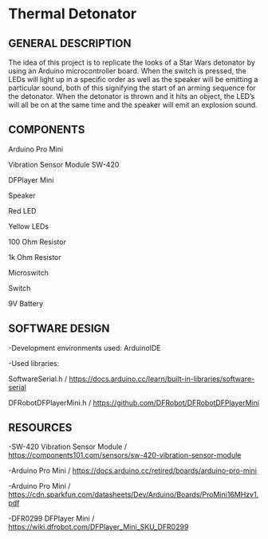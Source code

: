 # Thermal Detonator

## GENERAL DESCRIPTION

 The idea of this project is to replicate the looks of a Star Wars detonator by using an Arduino microcontroller board. When the switch is pressed, the LEDs will light up in a specific order as well as the speaker will be emitting a particular sound, both of this signifying the start of an arming sequence for the detonator. When the detonator is thrown and it hits an object, the LED’s will all be on at the same time and the speaker will emit an explosion sound.

## COMPONENTS

Arduino Pro Mini

Vibration Sensor Module SW-420	

DFPlayer Mini

Speaker

Red LED

Yellow LEDs

100 Ohm Resistor

1k Ohm Resistor

Microswitch

Switch

9V Battery

## SOFTWARE DESIGN

-Development environments used: ArduinoIDE

-Used libraries: 

  SoftwareSerial.h / https://docs.arduino.cc/learn/built-in-libraries/software-serial

  DFRobotDFPlayerMini.h / https://github.com/DFRobot/DFRobotDFPlayerMini

## RESOURCES

-SW-420 Vibration Sensor Module / https://components101.com/sensors/sw-420-vibration-sensor-module

-Arduino Pro Mini / https://docs.arduino.cc/retired/boards/arduino-pro-mini

-Arduino Pro Mini / https://cdn.sparkfun.com/datasheets/Dev/Arduino/Boards/ProMini16MHzv1.pdf

-DFR0299 DFPlayer Mini / https://wiki.dfrobot.com/DFPlayer_Mini_SKU_DFR0299


